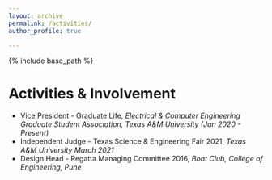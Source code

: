 ```yaml
---
layout: archive
permalink: /activities/
author_profile: true

---
```


{% include base_path %}

Activities & Involvement
======
* Vice President - Graduate Life, *Electrical & Computer Engineering Graduate Student Association, Texas A&M University (Jan 2020 - Present)*
* Independent Judge - Texas Science & Engineering Fair 2021, *Texas A&M University March 2021*
* Design Head - Regatta Managing Committee 2016, *Boat Club, College of Engineering, Pune*

 
 
  



  

  

  

